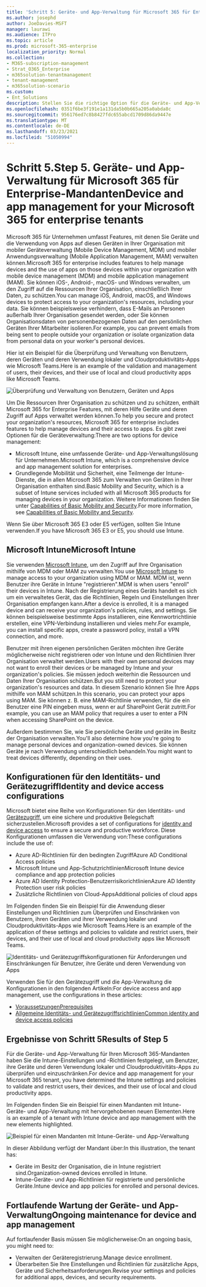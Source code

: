 ```yaml
---
title: 'Schritt 5: Geräte- und App-Verwaltung für Microsoft 365 für Enterprise-Mandanten'
ms.author: josephd
author: JoeDavies-MSFT
manager: laurawi
ms.audience: ITPro
ms.topic: article
ms.prod: microsoft-365-enterprise
localization_priority: Normal
ms.collection:
- M365-subscription-management
- Strat_O365_Enterprise
- m365solution-tenantmanagement
- tenant-management
- m365solution-scenario
ms.custom:
- Ent_Solutions
description: Stellen Sie die richtige Option für die Geräte- und App-Verwaltung für Ihre Microsoft 365 zur Auswahl.
ms.openlocfilehash: 0351f6be3f191e1a131da5b0b665a205a0abda8c
ms.sourcegitcommit: 956176ed7c8b8427fdc655abcd1709d86da9447e
ms.translationtype: MT
ms.contentlocale: de-DE
ms.lasthandoff: 03/23/2021
ms.locfileid: "51050994"
---
```

# <a name="step-5-device-and-app-management-for-your-microsoft-365-for-enterprise-tenants"></a><span data-ttu-id="550ea-104">Schritt 5.</span><span class="sxs-lookup"><span data-stu-id="550ea-104">Step 5.</span></span> <span data-ttu-id="550ea-105">Geräte- und App-Verwaltung für Microsoft 365 für Enterprise-Mandanten</span><span class="sxs-lookup"><span data-stu-id="550ea-105">Device and app management for your Microsoft 365 for enterprise tenants</span></span>

<span data-ttu-id="550ea-106">Microsoft 365 für Unternehmen umfasst Features, mit denen Sie Geräte und die Verwendung von Apps auf diesen Geräten in Ihrer Organisation mit mobiler Geräteverwaltung (Mobile Device Management, MDM) und mobiler Anwendungsverwaltung (Mobile Application Management, MAM) verwalten können.</span><span class="sxs-lookup"><span data-stu-id="550ea-106">Microsoft 365 for enterprise includes features to help manage devices and the use of apps on those devices within your organization with mobile device management (MDM) and mobile application management (MAM).</span></span> <span data-ttu-id="550ea-107">Sie können iOS-, Android-, macOS- und Windows verwalten, um den Zugriff auf die Ressourcen Ihrer Organisation, einschließlich Ihrer Daten, zu schützen.</span><span class="sxs-lookup"><span data-stu-id="550ea-107">You can manage iOS, Android, macOS, and Windows devices to protect access to your organization's resources, including your data.</span></span> <span data-ttu-id="550ea-108">Sie können beispielsweise verhindern, dass E-Mails an Personen außerhalb Ihrer Organisation gesendet werden, oder Sie können Organisationsdaten von personenbezogenen Daten auf den persönlichen Geräten Ihrer Mitarbeiter isolieren.</span><span class="sxs-lookup"><span data-stu-id="550ea-108">For example, you can prevent emails from being sent to people outside your organization or isolate organization data from personal data on your worker's personal devices.</span></span>

<span data-ttu-id="550ea-109">Hier ist ein Beispiel für die Überprüfung und Verwaltung von Benutzern, deren Geräten und deren Verwendung lokaler und Cloudproduktivitäts-Apps wie Microsoft Teams.</span><span class="sxs-lookup"><span data-stu-id="550ea-109">Here is an example of the validation and management of users, their devices, and their use of local and cloud productivity apps like Microsoft Teams.</span></span>

![Überprüfung und Verwaltung von Benutzern, Geräten und Apps](../media/tenant-management-overview/tenant-management-device-app-mgmt.png)

<span data-ttu-id="550ea-111">Um Die Ressourcen Ihrer Organisation zu schützen und zu schützen, enthält Microsoft 365 for Enterprise Features, mit deren Hilfe Geräte und deren Zugriff auf Apps verwaltet werden können.</span><span class="sxs-lookup"><span data-stu-id="550ea-111">To help you secure and protect your organization's resources, Microsoft 365 for enterprise includes features to help manage devices and their access to apps.</span></span> <span data-ttu-id="550ea-112">Es gibt zwei Optionen für die Geräteverwaltung:</span><span class="sxs-lookup"><span data-stu-id="550ea-112">There are two options for device management:</span></span>

- <span data-ttu-id="550ea-113">Microsoft Intune, eine umfassende Geräte- und App-Verwaltungslösung für Unternehmen.</span><span class="sxs-lookup"><span data-stu-id="550ea-113">Microsoft Intune, which is a comprehensive device and app management solution for enterprises.</span></span>
- <span data-ttu-id="550ea-114">Grundlegende Mobilität und Sicherheit, eine Teilmenge der Intune-Dienste, die in allen Microsoft 365 zum Verwalten von Geräten in Ihrer Organisation enthalten sind.</span><span class="sxs-lookup"><span data-stu-id="550ea-114">Basic Mobility and Security, which is a subset of Intune services included with all Microsoft 365 products for managing devices in your organization.</span></span> <span data-ttu-id="550ea-115">Weitere Informationen finden Sie unter [Capabilities of Basic Mobility and Security](../admin/basic-mobility-security/capabilities.md).</span><span class="sxs-lookup"><span data-stu-id="550ea-115">For more information, see [Capabilities of Basic Mobility and Security](../admin/basic-mobility-security/capabilities.md).</span></span>

<span data-ttu-id="550ea-116">Wenn Sie über Microsoft 365 E3 oder E5 verfügen, sollten Sie Intune verwenden.</span><span class="sxs-lookup"><span data-stu-id="550ea-116">If you have Microsoft 365 E3 or E5, you should use Intune.</span></span>

## <a name="microsoft-intune"></a><span data-ttu-id="550ea-117">Microsoft Intune</span><span class="sxs-lookup"><span data-stu-id="550ea-117">Microsoft Intune</span></span>

<span data-ttu-id="550ea-118">Sie verwenden [Microsoft Intune,](/mem/intune/fundamentals/planning-guide) um den Zugriff auf Ihre Organisation mithilfe von MDM oder MAM zu verwalten.</span><span class="sxs-lookup"><span data-stu-id="550ea-118">You use [Microsoft Intune](/mem/intune/fundamentals/planning-guide) to manage access to your organization using MDM or MAM.</span></span> <span data-ttu-id="550ea-119">MDM ist, wenn Benutzer ihre Geräte in Intune "registrieren".</span><span class="sxs-lookup"><span data-stu-id="550ea-119">MDM is when users "enroll" their devices in Intune.</span></span> <span data-ttu-id="550ea-120">Nach der Registrierung eines Geräts handelt es sich um ein verwaltetes Gerät, das die Richtlinien, Regeln und Einstellungen Ihrer Organisation empfangen kann.</span><span class="sxs-lookup"><span data-stu-id="550ea-120">After a device is enrolled, it is a managed device and can receive your organization's  policies, rules, and settings.</span></span> <span data-ttu-id="550ea-121">Sie können beispielsweise bestimmte Apps installieren, eine Kennwortrichtlinie erstellen, eine VPN-Verbindung installieren und vieles mehr.</span><span class="sxs-lookup"><span data-stu-id="550ea-121">For example, you can install specific apps, create a password policy, install a VPN connection, and more.</span></span>

<span data-ttu-id="550ea-122">Benutzer mit ihren eigenen persönlichen Geräten möchten ihre Geräte möglicherweise nicht registrieren oder von Intune und den Richtlinien Ihrer Organisation verwaltet werden.</span><span class="sxs-lookup"><span data-stu-id="550ea-122">Users with their own personal devices may not want to enroll their devices or be managed by Intune and your organization's policies.</span></span> <span data-ttu-id="550ea-123">Sie müssen jedoch weiterhin die Ressourcen und Daten Ihrer Organisation schützen.</span><span class="sxs-lookup"><span data-stu-id="550ea-123">But you still need to protect your organization's resources and data.</span></span> <span data-ttu-id="550ea-124">In diesem Szenario können Sie Ihre Apps mithilfe von MAM schützen.</span><span class="sxs-lookup"><span data-stu-id="550ea-124">In this scenario, you can protect your apps using MAM.</span></span> <span data-ttu-id="550ea-125">Sie können z. B. eine MAM-Richtlinie verwenden, für die ein Benutzer eine PIN eingeben muss, wenn er auf SharePoint Gerät zutritt.</span><span class="sxs-lookup"><span data-stu-id="550ea-125">For example, you can use an MAM policy that requires a user to enter a PIN when accessing SharePoint on the device.</span></span>

<span data-ttu-id="550ea-126">Außerdem bestimmen Sie, wie Sie persönliche Geräte und geräte im Besitz der Organisation verwalten.</span><span class="sxs-lookup"><span data-stu-id="550ea-126">You'll also determine how you're going to manage personal devices and organization-owned devices.</span></span> <span data-ttu-id="550ea-127">Sie können Geräte je nach Verwendung unterschiedlich behandeln.</span><span class="sxs-lookup"><span data-stu-id="550ea-127">You might want to treat devices differently, depending on their uses.</span></span>

## <a name="identity-and-device-access-configurations"></a><span data-ttu-id="550ea-128">Konfigurationen für den Identitäts- und Gerätezugriff</span><span class="sxs-lookup"><span data-stu-id="550ea-128">Identity and device access configurations</span></span>

<span data-ttu-id="550ea-129">Microsoft bietet eine Reihe von Konfigurationen für den Identitäts- und [Gerätezugriff,](../security/defender-365-security/microsoft-365-policies-configurations.md) um eine sichere und produktive Belegschaft sicherzustellen.</span><span class="sxs-lookup"><span data-stu-id="550ea-129">Microsoft provides a set of configurations for [identity and device access](../security/defender-365-security/microsoft-365-policies-configurations.md) to ensure a secure and productive workforce.</span></span> <span data-ttu-id="550ea-130">Diese Konfigurationen umfassen die Verwendung von:</span><span class="sxs-lookup"><span data-stu-id="550ea-130">These configurations include the use of:</span></span>

- <span data-ttu-id="550ea-131">Azure AD-Richtlinien für den bedingten Zugriff</span><span class="sxs-lookup"><span data-stu-id="550ea-131">Azure AD Conditional Access policies</span></span>
- <span data-ttu-id="550ea-132">Microsoft Intune und App-Schutzrichtlinien</span><span class="sxs-lookup"><span data-stu-id="550ea-132">Microsoft Intune device compliance and app protection policies</span></span>
- <span data-ttu-id="550ea-133">Azure AD Identity Protection-Benutzerrisikorichtlinien</span><span class="sxs-lookup"><span data-stu-id="550ea-133">Azure AD Identity Protection user risk policies</span></span>
- <span data-ttu-id="550ea-134">Zusätzliche Richtlinien von Cloud-Apps</span><span class="sxs-lookup"><span data-stu-id="550ea-134">Additional policies of cloud apps</span></span>

<span data-ttu-id="550ea-135">Im Folgenden finden Sie ein Beispiel für die Anwendung dieser Einstellungen und Richtlinien zum Überprüfen und Einschränken von Benutzern, ihren Geräten und ihrer Verwendung lokaler und Cloudproduktivitäts-Apps wie Microsoft Teams.</span><span class="sxs-lookup"><span data-stu-id="550ea-135">Here is an example of the application of these settings and policies to validate and restrict users, their devices, and their use of local and cloud productivity apps like Microsoft Teams.</span></span>

![Identitäts- und Gerätezugriffskonfigurationen für Anforderungen und Einschränkungen für Benutzer, ihre Geräte und deren Verwendung von Apps](../media/tenant-management-overview/tenant-management-device-app-mgmt-golden-config.png)

<span data-ttu-id="550ea-137">Verwenden Sie für den Gerätezugriff und die App-Verwaltung die Konfigurationen in den folgenden Artikeln:</span><span class="sxs-lookup"><span data-stu-id="550ea-137">For device access and app management, use the configurations in these articles:</span></span>

- [<span data-ttu-id="550ea-138">Voraussetzungen</span><span class="sxs-lookup"><span data-stu-id="550ea-138">Prerequisites</span></span>](../security/defender-365-security/identity-access-prerequisites.md)
- [<span data-ttu-id="550ea-139">Allgemeine Identitäts- und Gerätezugriffsrichtlinien</span><span class="sxs-lookup"><span data-stu-id="550ea-139">Common identity and device access policies</span></span>](../security/defender-365-security/identity-access-policies.md)

## <a name="results-of-step-5"></a><span data-ttu-id="550ea-140">Ergebnisse von Schritt 5</span><span class="sxs-lookup"><span data-stu-id="550ea-140">Results of Step 5</span></span>

<span data-ttu-id="550ea-141">Für die Geräte- und App-Verwaltung für Ihren Microsoft 365-Mandanten haben Sie die Intune-Einstellungen und -Richtlinien festgelegt, um Benutzer, ihre Geräte und deren Verwendung lokaler und Cloudproduktivitäts-Apps zu überprüfen und einzuschränken.</span><span class="sxs-lookup"><span data-stu-id="550ea-141">For device and app management for your Microsoft 365 tenant, you have determined the Intune settings and policies to validate and restrict users, their devices, and their use of local and cloud productivity apps.</span></span>

<span data-ttu-id="550ea-142">Im Folgenden finden Sie ein Beispiel für einen Mandanten mit Intune-Geräte- und App-Verwaltung mit hervorgehobenen neuen Elementen.</span><span class="sxs-lookup"><span data-stu-id="550ea-142">Here is an example of a tenant with Intune device and app management with the new elements highlighted.</span></span>

![Beispiel für einen Mandanten mit Intune-Geräte- und App-Verwaltung](../media/tenant-management-overview/tenant-management-tenant-build-step5.png)

<span data-ttu-id="550ea-144">In dieser Abbildung verfügt der Mandant über:</span><span class="sxs-lookup"><span data-stu-id="550ea-144">In this illustration, the tenant has:</span></span>

- <span data-ttu-id="550ea-145">Geräte im Besitz der Organisation, die in Intune registriert sind.</span><span class="sxs-lookup"><span data-stu-id="550ea-145">Organization-owned devices enrolled in Intune.</span></span>
- <span data-ttu-id="550ea-146">Intune-Geräte- und App-Richtlinien für registrierte und persönliche Geräte.</span><span class="sxs-lookup"><span data-stu-id="550ea-146">Intune device and app policies for enrolled and personal devices.</span></span>

## <a name="ongoing-maintenance-for-device-and-app-management"></a><span data-ttu-id="550ea-147">Fortlaufende Wartung der Geräte- und App-Verwaltung</span><span class="sxs-lookup"><span data-stu-id="550ea-147">Ongoing maintenance for device and app management</span></span>

<span data-ttu-id="550ea-148">Auf fortlaufender Basis müssen Sie möglicherweise:</span><span class="sxs-lookup"><span data-stu-id="550ea-148">On an ongoing basis, you might need to:</span></span> 

- <span data-ttu-id="550ea-149">Verwalten der Geräteregistrierung.</span><span class="sxs-lookup"><span data-stu-id="550ea-149">Manage device enrollment.</span></span>
- <span data-ttu-id="550ea-150">Überarbeiten Sie Ihre Einstellungen und Richtlinien für zusätzliche Apps, Geräte und Sicherheitsanforderungen.</span><span class="sxs-lookup"><span data-stu-id="550ea-150">Revise your settings and policies for additional apps, devices, and security requirements.</span></span>